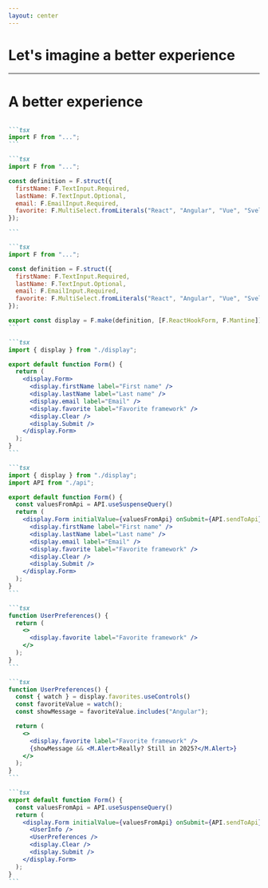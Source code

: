 ```yaml
---
layout: center
---
```


# Let's imagine a better experience

<!--
Let's imagine a better experience together!
-->

---

# A better experience

````md magic-move

```tsx
import F from "...";
```

```tsx
import F from "...";

const definition = F.struct({
  firstName: F.TextInput.Required,
  lastName: F.TextInput.Optional,
  email: F.EmailInput.Required,
  favorite: F.MultiSelect.fromLiterals("React", "Angular", "Vue", "Svelte"),
});

```

```tsx
import F from "...";

const definition = F.struct({
  firstName: F.TextInput.Required,
  lastName: F.TextInput.Optional,
  email: F.EmailInput.Required,
  favorite: F.MultiSelect.fromLiterals("React", "Angular", "Vue", "Svelte"),
});

export const display = F.make(definition, [F.ReactHookForm, F.Mantine])
```

```tsx
import { display } from "./display";

export default function Form() {
  return (
    <display.Form>
      <display.firstName label="First name" />
      <display.lastName label="Last name" />
      <display.email label="Email" />
      <display.favorite label="Favorite framework" />
      <display.Clear />
      <display.Submit />
    </display.Form>
  );
}
```

```tsx
import { display } from "./display";
import API from "./api";

export default function Form() {
  const valuesFromApi = API.useSuspenseQuery()
  return (
    <display.Form initialValue={valuesFromApi} onSubmit={API.sendToApi}>
      <display.firstName label="First name" />
      <display.lastName label="Last name" />
      <display.email label="Email" />
      <display.favorite label="Favorite framework" />
      <display.Clear />
      <display.Submit />
    </display.Form>
  );
}
```

```tsx
function UserPreferences() {
  return (
    <>
      <display.favorite label="Favorite framework" />
    </>
  );
}
```

```tsx
function UserPreferences() {
  const { watch } = display.favorites.useControls()
  const favoriteValue = watch();
  const showMessage = favoriteValue.includes("Angular");

  return (
    <>
      <display.favorite label="Favorite framework" />
      {showMessage && <M.Alert>Really? Still in 2025?</M.Alert>}
    </>
  );
}
```

```tsx
export default function Form() {
  const valuesFromApi = API.useSuspenseQuery()
  return (
    <display.Form initialValue={valuesFromApi} onSubmit={API.sendToApi}>
      <UserInfo />
      <UserPreferences />
      <display.Clear />
      <display.Submit />
    </display.Form>
  );
}
```

````



<!--
On part d'une librarie mystère appelée F ici.

[click] On définit la structure de notre formulaire comme ceci. Ça reste encore très abstrait : je n’ai pas encore décidé quel framework de formulaire ni quelle librairie de composants utiliser !

[click] On compile ensuite cette définition pour obtenir quelque chose qu’on peut display. C’est là que je me décide sur le framework de formulaire et la librairie de composants à utiliser.

[click] Maintenant, je peux me servir de ce display et me concentrer sur la partie esthétique : disposer les éléments à l’écran au bon endroit, ajouter des labels, etc. Je ne veux pas m’occuper de la mécanique : gestion des erreurs, bouton de soumission ou de réinitialisation, etc.

[click] On connecte tout ça à l’API.

[click] On isole les composants.

[click] On utilise la méthode `useControls` directement sur le champs favorite pour récupérer des méthodes de controle sur celui-ci. Dans ce cas précis, je veux "watch" la valeur pour faire du rendering conditionnel.

[click] Et enfin tout mis bout à bout ça donne ça.
-->

<!--
We start with a mystery library. Let's call it F.

[click] Let's define our form structure like this. It is still abstract: I have not decided which form framework or which component library I want to use yet!

[click] Compile this definition into something we can display. This is where I make up my mind about the form framework and the component library.

[click] Now I can use this display and focus on the aesthetics part: placing everything on screen at the right place, adding some labels etc.. I don't want to deal with plumbing: error handling, submit or clear button etc..

[click] Let's plug the api

[click] Let's isolate the components

[click] I can directly access some controls on the field I want to watch to do my business logic

[click] Putting it all together
-->